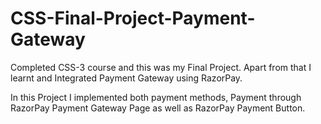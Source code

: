 # CSS-Final-Project-Payment-Gateway

Completed CSS-3 course and this was my Final Project. 
Apart from that I learnt and Integrated Payment Gateway using RazorPay.

In this Project I implemented both payment methods, Payment through RazorPay Payment Gateway Page as well as RazorPay Payment Button.
